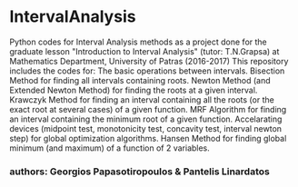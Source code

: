 # IntervalAnalysis
Python codes for Interval Analysis methods as a project done for the graduate lesson "Introduction to Interval Analysis" (tutor: T.N.Grapsa) at Mathematics Department, University of Patras (2016-2017)
This repository includes the codes for:
The basic operations between intervals. 
Bisection Method for finding all intervals containing roots.
Newton Method (and Extended Newton Method) for finding the roots at a given interval.
Krawczyk Method for finding an interval containing all the roots (or the exact root at several cases) of a given function.
MRF Algorithm for finding an interval containing the minimum root of a given function.
Accelarating devices (midpoint test, monotonicity test, concavity test, interval newton step) for global optimization algorithms.
Hansen Method for finding global minimum (and maximum) of a function of 2 variables.

### authors: Georgios Papasotiropoulos & Pantelis Linardatos
